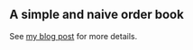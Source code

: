## A simple and naive order book

See [my blog post](https://www.jmjatlanta.com/index.php/2024/04/12/the-order-book-revisited/) for more details.
